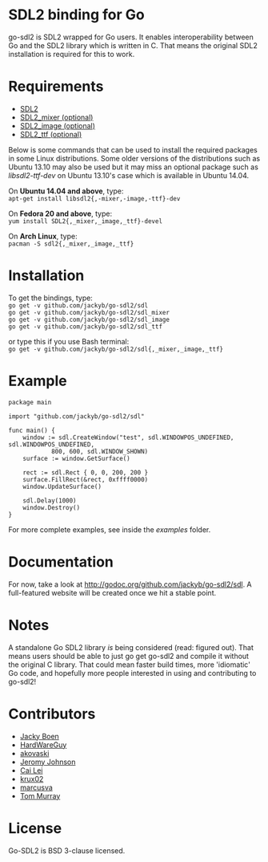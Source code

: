 SDL2 binding for Go
===================
go-sdl2 is SDL2 wrapped for Go users. It enables interoperability between Go and the SDL2 library which is written in C. That means the original SDL2 installation is required for this to work.

Requirements
============
* [SDL2](http://libsdl.org/download-2.0.php)
* [SDL2_mixer (optional)](http://www.libsdl.org/projects/SDL_mixer/)
* [SDL2_image (optional)](http://www.libsdl.org/projects/SDL_image/)
* [SDL2_ttf (optional)](http://www.libsdl.org/projects/SDL_ttf/)

Below is some commands that can be used to install the required packages in
some Linux distributions. Some older versions of the distributions such as
Ubuntu 13.10 may also be used but it may miss an optional package such as
_libsdl2-ttf-dev_ on Ubuntu 13.10's case which is available in Ubuntu 14.04.

On __Ubuntu 14.04 and above__, type:  
`apt-get install libsdl2{,-mixer,-image,-ttf}-dev`

On __Fedora 20 and above__, type:  
`yum install SDL2{,_mixer,_image,_ttf}-devel`

On __Arch Linux__, type:  
`pacman -S sdl2{,_mixer,_image,_ttf}`

Installation
============
To get the bindings, type:  
`go get -v github.com/jackyb/go-sdl2/sdl`  
`go get -v github.com/jackyb/go-sdl2/sdl_mixer`  
`go get -v github.com/jackyb/go-sdl2/sdl_image`  
`go get -v github.com/jackyb/go-sdl2/sdl_ttf`

or type this if you use Bash terminal:  
`go get -v github.com/jackyb/go-sdl2/sdl{,_mixer,_image,_ttf}`

Example
=======
	package main

	import "github.com/jackyb/go-sdl2/sdl"

	func main() {
		window := sdl.CreateWindow("test", sdl.WINDOWPOS_UNDEFINED, sdl.WINDOWPOS_UNDEFINED,
				800, 600, sdl.WINDOW_SHOWN)
		surface := window.GetSurface()

		rect := sdl.Rect { 0, 0, 200, 200 }
		surface.FillRect(&rect, 0xffff0000)
		window.UpdateSurface()

		sdl.Delay(1000)
		window.Destroy()
	}


For more complete examples, see inside the _examples_ folder.

Documentation
=============
For now, take a look at http://godoc.org/github.com/jackyb/go-sdl2/sdl. A full-featured website will be created once we hit a stable point.

Notes
=====
A standalone Go SDL2 library _is_ being considered (read: figured out). That means users should be able to just go get go-sdl2 and compile it without the original C library. That could mean faster build times, more 'idiomatic' Go code, and hopefully more people interested in using and contributing to go-sdl2!
 
Contributors
============
* [Jacky Boen](https://github.com/jackyb)
* [HardWareGuy](https://github.com/HardWareGuy)
* [akovaski](https://github.com/akovaski)
* [Jeromy Johnson](https://github.com/whyrusleeping)
* [Cai Lei](https://github.com/ccll)
* [krux02](https://github.com/krux02)
* [marcusva](https://github.com/marcusva)
* [Tom Murray](https://github.com/TomMurray)

License
=======
Go-SDL2 is BSD 3-clause licensed.
